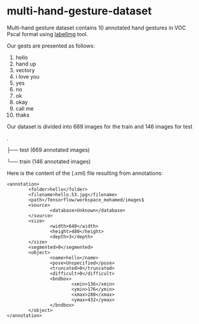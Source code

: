 # multi-hand-gesture-dataset
Multi-hand gesture dataset contains 10 annotated hand gestures in VOC Pscal format using [labelImg](https://github.com/tzutalin/labelImg) tool.

Our gests are presented as follows:
1. hello
2. hand up
3. vectory
4. i love you
5. yes
6. no
7. ok
8. okay
9. call me
10. thaks

Our dataset is divided into 669 images for the train and 146 images for test

.

├── test  (669 annotated images)

└── train (146 annotated images)

Here is the content of the (.xml) file resulting from annotations:

```
<annotation>
        <folder>hello</folder>
        <filename>hello.53.jpg</filename>
        <path>/Tensorflow/workspace_mohamed/images$
        <source>
                <database>Unknown</database>
        </source>
        <size>
                <width>640</width>
                <height>480</height>
                <depth>3</depth>
        </size>
        <segmented>0</segmented>
        <object>
                <name>hello</name>
                <pose>Unspecified</pose>
                <truncated>0</truncated>
                <difficult>0</difficult>
                <bndbox>
                        <xmin>136</xmin>
                        <ymin>176</ymin>
                        <xmax>288</xmax>
                        <ymax>432</ymax>
                </bndbox>
        </object>
</annotation>

```
